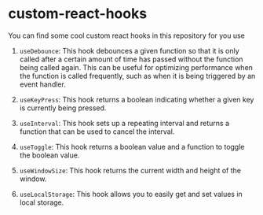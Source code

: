 # custom-react-hooks

You can find some cool custom react hooks in this repository for you use

1. `useDebounce`: This hook debounces a given function so that it is only called after a certain amount of time has passed without the function being called again. This can be useful for optimizing performance when the function is called frequently, such as when it is being triggered by an event handler.

2. `useKeyPress`: This hook returns a boolean indicating whether a given key is currently being pressed.

3. `useInterval`: This hook sets up a repeating interval and returns a function that can be used to cancel the interval.

4. `useToggle`: This hook returns a boolean value and a function to toggle the boolean value.

5. `useWindowSize`: This hook returns the current width and height of the window.

6. `useLocalStorage`: This hook allows you to easily get and set values in local storage.
